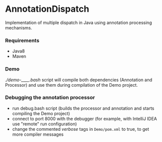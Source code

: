 # AnnotationDispatch

Implementation of multiple dispatch in Java using annotation processing mechanisms.

### Requirements

 - Java8
 - Maven

### Demo

*./demo-____.bash* script will compile both dependencies (Annotation and Processor) and use them during compilation of the Demo project.

### Debugging the annotation processor

 - run debug.bash script (builds the processor and annotation and starts compiling the Demo project)
 - connect to port 8000 with the debugger (for example, with IntelliJ IDEA use "remote" run configuration)
 - change the commented *verbose* tags in `Demo/pom.xml` to true, to get more compiler messages


